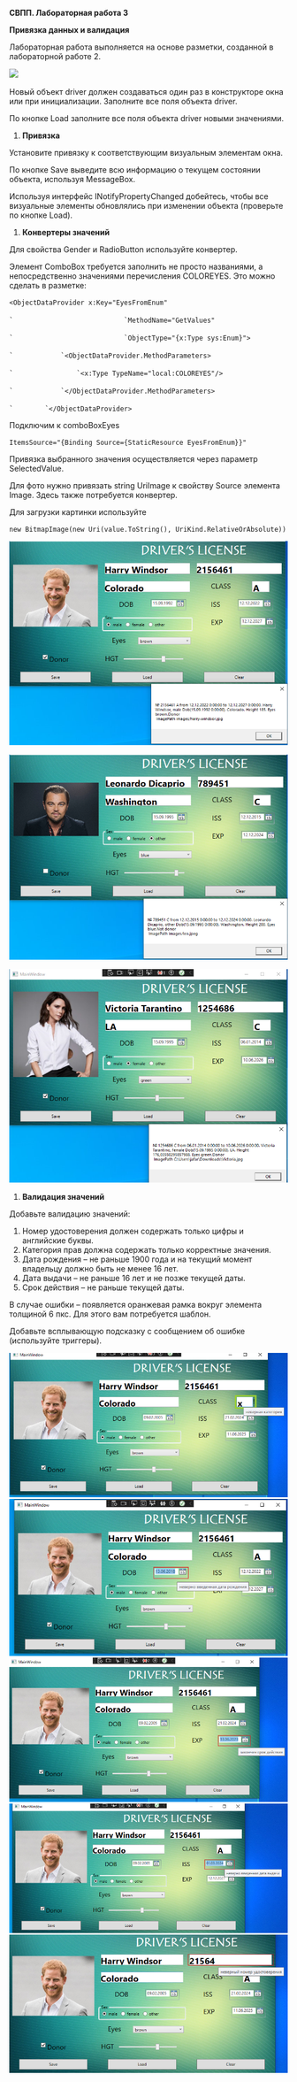 **СВПП. Лабораторная работа 3**

**Привязка данных и валидация**

Лабораторная работа выполняется на основе разметки, созданной в лабораторной работе 2.

![](images/Aspose.Words.a81c7e55-135f-4235-974e-16cfd5a6ad6c.001.png)

Новый объект driver должен создаваться один раз в конструкторе окна или при инициализации. Заполните все поля объекта driver.

По кнопке Load заполните все поля объекта driver новыми значениями.

1. **Привязка**

Установите привязку к соответствующим визуальным элементам окна.

По кнопке Save выведите всю информацию о текущем состоянии объекта, используя MessageBox.

Используя интерфейс INotifyPropertyChanged добейтесь, чтобы все визуальные элементы обновлялись при изменении объекта (проверьте по кнопке Load).

1. **Конвертеры значений**

Для свойства Gender и RadioButton используйте конвертер.

Элемент ComboBox требуется заполнить не просто названиями, а непосредственно значениями перечисления COLOREYES. Это можно сделать в разметке:

```
<ObjectDataProvider x:Key="EyesFromEnum"

`                            `MethodName="GetValues" 

`                            `ObjectType="{x:Type sys:Enum}">

`            `<ObjectDataProvider.MethodParameters>

`                `<x:Type TypeName="local:COLOREYES"/>

`            `</ObjectDataProvider.MethodParameters>

`        `</ObjectDataProvider>
```

Подключим к comboBoxEyes

```
ItemsSource="{Binding Source={StaticResource EyesFromEnum}}"
```

Привязка выбранного значения осуществляется через параметр SelectedValue.

Для фото нужно привязать string UriImage к свойству Source элемента Image. Здесь также потребуется конвертер.

Для загрузки картинки используйте 
```
new BitmapImage(new Uri(value.ToString(), UriKind.RelativeOrAbsolute))
```

![](images/initial-license.PNG)

![](images/load-license.PNG)

![](images/create-new-lisence.PNG)

1. **Валидация значений**

Добавьте валидацию значений:

1. Номер удостоверения должен содержать только цифры и английские буквы.
1. Категория прав должна содержать только корректные значения.
1. Дата рождения – не раньше 1900 года и на текущий момент владельцу должно быть не менее 16 лет.
1. Дата выдачи – не раньше 16 лет и не позже текущей даты.
1. Срок действия – не раньше текущей даты.

В случае ошибки – появляется оранжевая рамка вокруг элемента толщиной 6 пкс. Для этого вам потребуется шаблон.

Добавьте всплывающую подсказку с сообщением об ошибке (используйте триггеры).

![](images/errors/class-error.png)
![](images/errors/dob-error.png)
![](images/errors/exp-error.png)
![](images/errors/iss-error.png)
![](images/errors/number-error.png)
